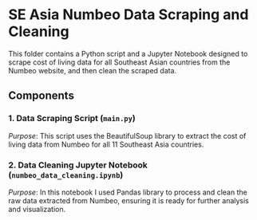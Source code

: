 # SE Asia Numbeo Data Scraping and Cleaning

This folder contains a Python script and a Jupyter Notebook designed to scrape cost of living data for all Southeast Asian countries from the Numbeo website, and then clean the scraped data.

## Components

### 1. Data Scraping Script (`main.py`)

*Purpose*: This script uses the BeautifulSoup library to extract the cost of living data from Numbeo for all 11 Southeast Asia countries.

### 2. Data Cleaning Jupyter Notebook (`numbeo_data_cleaning.ipynb`)
*Purpose*: In this notebook I used Pandas library to process and clean the raw data extracted from Numbeo, ensuring it is ready for further analysis and visualization.